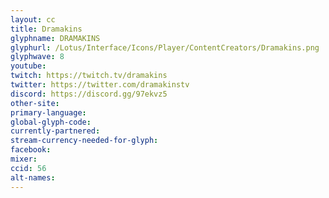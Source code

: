 ```yaml
---
layout: cc
title: Dramakins
glyphname: DRAMAKINS
glyphurl: /Lotus/Interface/Icons/Player/ContentCreators/Dramakins.png
glyphwave: 8
youtube:
twitch: https://twitch.tv/dramakins
twitter: https://twitter.com/dramakinstv
discord: https://discord.gg/97ekvz5
other-site:
primary-language:
global-glyph-code:
currently-partnered:
stream-currency-needed-for-glyph:
facebook:
mixer:
ccid: 56
alt-names:
---
```

